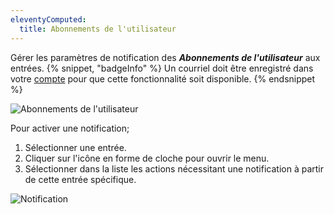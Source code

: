 ```yaml
---
eleventyComputed:
  title: Abonnements de l'utilisateur
---
```

Gérer les paramètres de notification des ***Abonnements de l'utilisateur*** aux entrées.
{% snippet, "badgeInfo" %}
Un courriel doit être enregistré dans votre [compte](/fr/server/web-interface/account-menu/edit-account/) pour que cette fonctionnalité soit disponible.
{% endsnippet %}

![Abonnements de l'utilisateur](https://cdnweb.devolutions.net/docs/fr/server/ServerOp4050.png)

Pour activer une notification;

1. Sélectionner une entrée.
1. Cliquer sur l'icône en forme de cloche pour ouvrir le menu.
1. Sélectionner dans la liste les actions nécessitant une notification à partir de cette entrée spécifique.

![Notification](https://cdnweb.devolutions.net/docs/fr/server/ServerOp4051.png)
